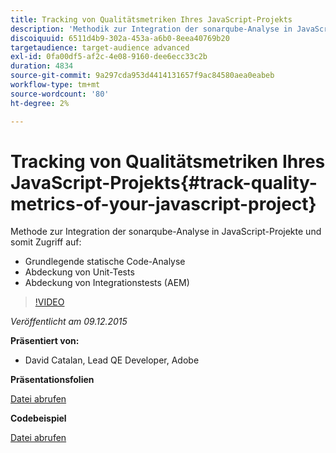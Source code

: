 ```yaml
---
title: Tracking von Qualitätsmetriken Ihres JavaScript-Projekts
description: 'Methodik zur Integration der sonarqube-Analyse in JavaScript-Projekte und damit Zugriff auf: ・ Grundlegende statische Code-Analyse ・ Abdeckung von Unit-Tests ・ Abdeckung von Integrationstests (AEM)'
discoiquuid: 6511d4b9-302a-453a-a6b0-8eea40769b20
targetaudience: target-audience advanced
exl-id: 0fa00df5-af2c-4e08-9160-dee6ecc33c2b
duration: 4834
source-git-commit: 9a297cda953d4414131657f9ac84580aea0eabeb
workflow-type: tm+mt
source-wordcount: '80'
ht-degree: 2%

---
```


# Tracking von Qualitätsmetriken Ihres JavaScript-Projekts{#track-quality-metrics-of-your-javascript-project}

Methode zur Integration der sonarqube-Analyse in JavaScript-Projekte und somit Zugriff auf:

* Grundlegende statische Code-Analyse
* Abdeckung von Unit-Tests
* Abdeckung von Integrationstests (AEM)

>[!VIDEO](https://video.tv.adobe.com/v/19372/?quality=9)

*Veröffentlicht am 09.12.2015*

**Präsentiert von:**

* David Catalan, Lead QE Developer, Adobe

**Präsentationsfolien**

[Datei abrufen](assets/aem-gems-js-quality-metrics-12-9-15.pdf)

**Codebeispiel**

[Datei abrufen](assets/com-adobe-granite-ui-utils-timing-with-licenses.zip)
<!--
[Get back to the Overview](https://helpx.adobe.com/de/experience-manager/kt/eseminars/gems/aem-index.html)
-->
